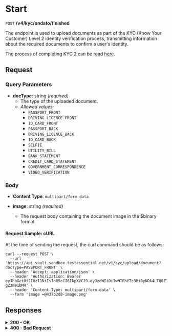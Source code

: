 # Start

`POST` **/v4/kyc/ondato/finished**

The endpoint is used to upload documents as part of the KYC (Know Your Customer) Level 2 identity verification process, transmitting information about the required documents to confirm a user's identity.

The process of completing KYC 2 can be read [here](https://github.com/Vault-ist/api/wiki/KYC-Procedure).

## Request

### Query Parameters

- **docType**: string *(required)*
  - The type of the uploaded document.
  - *Allowed values:*
    - `PASSPORT_FRONT`
    - `DRIVING_LICENCE_FRONT`
    - `ID_CARD_FRONT`
    - `PASSPORT_BACK`
    - `DRIVING_LICENCE_BACK`
    - `ID_CARD_BACK`
    - `SELFIE`
    - `UTILITY_BILL`
    - `BANK_STATEMENT`
    - `CREDIT_CARD_STATEMENT`
    - `GOVERNMENT_CORRESPONDENCE`
    - `VIDEO_VERIFICATION`

### Body

- **Content Type**: `multipart/form-data`

- **image**: string *(required)*
  - The request body containing the document image in the $binary format.


#### **Request Sample: cURL**

At the time of sending the request, the curl command should be as follows:

```curl cURL
curl --request POST \
  --url 'https://api.vault.sandbox.testessential.net/v1/kyc/upload/document?docType=PASSPORT_FRONT' \
  --header 'Accept: application/json' \
  --header 'Authorization: Bearer eyJhbGciOiJIUzI1NiIsInR5cCI6IkpXVCJ9.eyJzdWIiOiIwNTFhYTc3Mi0yNDk4LTQ0ZTEtODdmYi0zYzNhZDdlMTY1ODgiLCJleHAiOjE3MTE3ODM4OTYsImlhdCI6MTcxMTY5NzQ5Nn0.GBWhOHEIbiOipMa1kXMsamNqT1I6pFBe3-gZ3me1bM4' \
  --header 'Content-Type: multipart/form-data' \
  --form 'image =@437b2d8-image.png'
```

## Responses

<details>
<summary><strong>200 - OK</strong></summary>
  
The response status code indicates that the request was successfully processed.
  
**Media type:** `application/json`

- **result**: string
  - Represents the upload of a document image.
  
**Responses example**
```json
{
  "result": "ok"
}
```
</details>


<details>
<summary><strong>400 - Bad Request</strong></summary>

The response status code indicates that the server cannot or will not process the request due to something perceived as a client error.
  
- **Media type:** `application/json`
  
  

- **message:** string
  - Message displayed to the user.

- **field:** string
  - Specifies the field in the request that caused the error.

- **errorId:** integer
  - Identifier of the error.

- **systemId:** string
  - Identifier of the component.

- **originalMessage:** string
  - The original error message.

- **errorStackTrace:** string
  - The place where the error occurred in the code.

- **data:** object
  - Additional data related to the error, structured as key-value pairs.
    - **additionalProp1:** object
    - **additionalProp2:** object
    - **additionalProp3:** object

- **error:** string
  - Identifier of the error.

    
**Responses example**

```json
{
  "error": "COMMON",
  "errorId": 0,
  "message": "Sorry for inconvenience. We're fixing the issue. If you have urgent questions, contact support",
  "systemId": "core"
}
```

</details>
